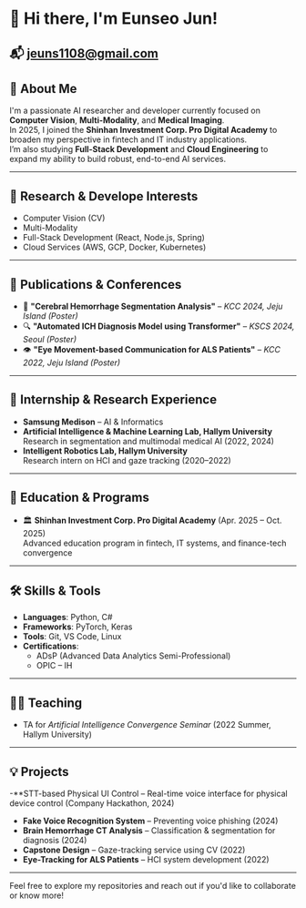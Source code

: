 # 👋 Hi there, I'm Eunseo Jun!

📬 jeuns1108@gmail.com  
---

## 🧠 About Me

I'm a passionate AI researcher and developer currently focused on **Computer Vision**, **Multi-Modality**, and **Medical Imaging**.  
In 2025, I joined the **Shinhan Investment Corp. Pro Digital Academy** to broaden my perspective in fintech and IT industry applications.  
I’m also studying **Full-Stack Development** and **Cloud Engineering** to expand my ability to build robust, end-to-end AI services.

---

## 🧪 Research & Develope Interests
- Computer Vision (CV)
- Multi-Modality
- Full-Stack Development (React, Node.js, Spring)
- Cloud Services (AWS, GCP, Docker, Kubernetes)

---

## 📝 Publications & Conferences
- 🧠 **"Cerebral Hemorrhage Segmentation Analysis"** – *KCC 2024, Jeju Island (Poster)*  
- 🔍 **"Automated ICH Diagnosis Model using Transformer"** – *KSCS 2024, Seoul (Poster)*  
- 👁️ **"Eye Movement-based Communication for ALS Patients"** – *KCC 2022, Jeju Island (Poster)*

---

## 💼 Internship & Research Experience
- **Samsung Medison** – AI & Informatics   
- **Artificial Intelligence & Machine Learning Lab, Hallym University**  
  Research in segmentation and multimodal medical AI (2022, 2024)  
- **Intelligent Robotics Lab, Hallym University**  
  Research intern on HCI and gaze tracking (2020–2022)

---

## 🚀 Education & Programs
- 🏛️ **Shinhan Investment Corp. Pro Digital Academy** (Apr. 2025 – Oct. 2025)  
  Advanced education program in fintech, IT systems, and finance-tech convergence  

---

## 🛠️ Skills & Tools
- **Languages**: Python, C#  
- **Frameworks**: PyTorch, Keras 
- **Tools**: Git, VS Code, Linux   
- **Certifications**:  
  - ADsP (Advanced Data Analytics Semi-Professional)  
  - OPIC – IH

---

## 🧑‍🏫 Teaching
- TA for *Artificial Intelligence Convergence Seminar* (2022 Summer, Hallym University)

---

## 💡 Projects
-**STT-based Physical UI Control – Real-time voice interface for physical device control (Company Hackathon, 2024)
- **Fake Voice Recognition System** – Preventing voice phishing (2024)  
- **Brain Hemorrhage CT Analysis** – Classification & segmentation for diagnosis (2024)  
- **Capstone Design** – Gaze-tracking service using CV (2022)  
- **Eye-Tracking for ALS Patients** – HCI system development (2022)

---

Feel free to explore my repositories and reach out if you'd like to collaborate or know more!
